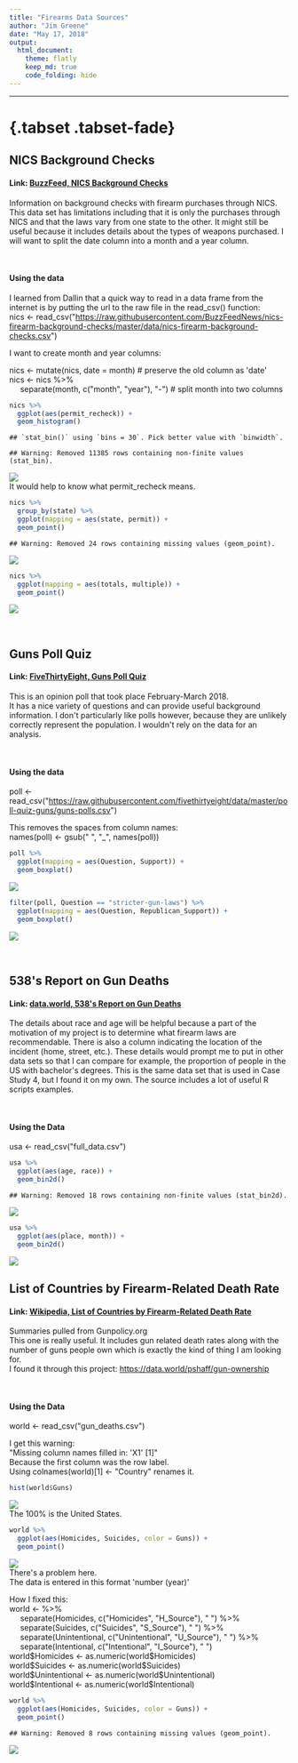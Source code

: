 ```yaml
---
title: "Firearms Data Sources"
author: "Jim Greene"
date: "May 17, 2018"
output: 
  html_document:
    theme: flatly
    keep_md: true
    code_folding: hide
---
```

<hr>



# {.tabset .tabset-fade}

## NICS Background Checks

#### Link: [BuzzFeed, NICS Background Checks](https://github.com/BuzzFeedNews/nics-firearm-background-checks)

Information on background checks with firearm purchases through NICS.</br>
This data set has limitations including that it is only the purchases through NICS and that the laws vary from one state to the other. It might still be useful because it includes details about the types of weapons purchased. I will want to split the date column into a month and a year column.

</br>

#### Using the data

I learned from Dallin that a quick way to read in a data frame from the internet is by putting the url to the raw file in the read_csv() function:</br>
nics <- read_csv("https://raw.githubusercontent.com/BuzzFeedNews/nics-firearm-background-checks/master/data/nics-firearm-background-checks.csv")

I want to create month and year columns:</br>

nics <- mutate(nics, date = month) # preserve the old column as 'date'</br>
nics <- nics %>% </br>
&nbsp;&nbsp;&nbsp;&nbsp;  separate(month, c("month", "year"), "-") # split month into two columns


```r
nics %>% 
  ggplot(aes(permit_recheck)) +
  geom_histogram()
```

```
## `stat_bin()` using `bins = 30`. Pick better value with `binwidth`.
```

```
## Warning: Removed 11385 rows containing non-finite values (stat_bin).
```

![](Firearms_Data_Sources_-_Task_8_files/figure-html/unnamed-chunk-1-1.png)<!-- -->
</br>It would help to know what permit_recheck means.



```r
nics %>%
  group_by(state) %>% 
  ggplot(mapping = aes(state, permit)) +
  geom_point()
```

```
## Warning: Removed 24 rows containing missing values (geom_point).
```

![](Firearms_Data_Sources_-_Task_8_files/figure-html/unnamed-chunk-2-1.png)<!-- -->

```r
nics %>%
  ggplot(mapping = aes(totals, multiple)) +
  geom_point()
```

![](Firearms_Data_Sources_-_Task_8_files/figure-html/unnamed-chunk-2-2.png)<!-- -->

</br>

## Guns Poll Quiz

#### Link: [FiveThirtyEight, Guns Poll Quiz](https://github.com/fivethirtyeight/data/tree/master/poll-quiz-guns)

This is an opinion poll that took place February-March 2018.</br>
It has a nice variety of questions and can provide useful background information. I don't particularly like polls however, because they are unlikely correctly represent the population. I wouldn't rely on the data for an analysis.

</br>

#### Using the data

poll <- read_csv("https://raw.githubusercontent.com/fivethirtyeight/data/master/poll-quiz-guns/guns-polls.csv")

This removes the spaces from column names:</br>
names(poll) <- gsub(\" \", \"_\", names(poll))


```r
poll %>% 
  ggplot(mapping = aes(Question, Support)) +
  geom_boxplot()
```

![](Firearms_Data_Sources_-_Task_8_files/figure-html/unnamed-chunk-3-1.png)<!-- -->

```r
filter(poll, Question == "stricter-gun-laws") %>% 
  ggplot(mapping = aes(Question, Republican_Support)) +
  geom_boxplot()
```

![](Firearms_Data_Sources_-_Task_8_files/figure-html/unnamed-chunk-3-2.png)<!-- -->

</br>

## 538's Report on Gun Deaths

#### Link: [data.world, 538's Report on Gun Deaths](https://data.world/azel/gun-deaths-in-america)

The details about race and age will be helpful because a part of the motivation of my project is to determine what firearm laws are recommendable. There is also a column indicating the location of the incident (home, street, etc.). These details would prompt me to put in other data sets so that I can compare for example, the proportion of people in the US with bachelor's degrees.
This is the same data set that is used in Case Study 4, but I found it on my own. The source includes a lot of useful R scripts examples.

</br>

#### Using the Data

usa <- read_csv("full_data.csv")


```r
usa %>% 
  ggplot(aes(age, race)) +
  geom_bin2d()
```

```
## Warning: Removed 18 rows containing non-finite values (stat_bin2d).
```

![](Firearms_Data_Sources_-_Task_8_files/figure-html/unnamed-chunk-4-1.png)<!-- -->

```r
usa %>% 
  ggplot(aes(place, month)) +
  geom_bin2d() 
```

![](Firearms_Data_Sources_-_Task_8_files/figure-html/unnamed-chunk-4-2.png)<!-- -->


## List of Countries by Firearm-Related Death Rate

#### Link: [Wikipedia, List of Countries by Firearm-Related Death Rate](https://en.wikipedia.org/wiki/List_of_countries_by_firearm-related_death_rate)

Summaries pulled from Gunpolicy.org</br>
This one is really useful. It includes gun related death rates along with the number of guns people own which is exactly the kind of thing I am looking for.</br>
I found it through this project: https://data.world/pshaff/gun-ownership

</br>

#### Using the Data

world <- read_csv("gun_deaths.csv")

I get this warning:</br>
"Missing column names filled in: 'X1' [1]"</br>
Because the first column was the row label.</br>
Using colnames(world)[1] <- "Country" renames it.</br>


```r
hist(world$Guns)
```

![](Firearms_Data_Sources_-_Task_8_files/figure-html/unnamed-chunk-5-1.png)<!-- -->
</br>The 100% is the United States.

```r
world %>% 
  ggplot(aes(Homicides, Suicides, color = Guns)) +
  geom_point()
```

![](Firearms_Data_Sources_-_Task_8_files/figure-html/unnamed-chunk-6-1.png)<!-- -->
</br>There's a problem here.</br>
The data is entered in this format 'number (year)'

How I fixed this:</br>
world <- %>% </br>
&nbsp;&nbsp;&nbsp;&nbsp; separate(Homicides, c("Homicides", "H_Source"), " ") %>% </br>
&nbsp;&nbsp;&nbsp;&nbsp; separate(Suicides, c("Suicides", "S_Source"), " ") %>% </br>
&nbsp;&nbsp;&nbsp;&nbsp; separate(Unintentional, c("Unintentional", "U_Source"), " ") %>% </br>
&nbsp;&nbsp;&nbsp;&nbsp; separate(Intentional, c("Intentional", "I_Source"), " ")</br>
world\$Homicides <- as.numeric(world\$Homicides)</br>
world\$Suicides <- as.numeric(world\$Suicides)</br>
world\$Unintentional <- as.numeric(world\$Unintentional)</br>
world\$Intentional <- as.numeric(world\$Intentional)
  



```r
world %>% 
  ggplot(aes(Homicides, Suicides, color = Guns)) +
  geom_point()
```

```
## Warning: Removed 8 rows containing missing values (geom_point).
```

![](Firearms_Data_Sources_-_Task_8_files/figure-html/unnamed-chunk-8-1.png)<!-- -->
